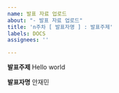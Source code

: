 ```yaml
---
name: 발표 자료 업로드
about: "- 발표 자료 업로드"
title: 'n주차 [ 발표자명 ] : 발표주제'
labels: DOCS
assignees: ''

---
```


**발표주제**
Hello world

**발표자명**
안재민
